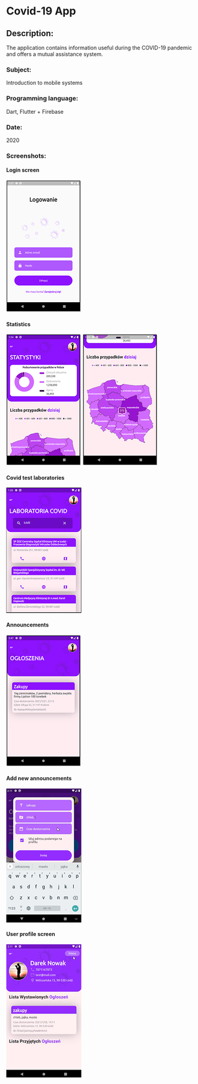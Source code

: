 # Covid-19 App

## Description:
The application contains information useful during the COVID-19 pandemic and offers a mutual assistance system.

### Subject:
Introduction to mobile systems

### Programming language:
Dart, Flutter + Firebase

### Date:
2020

### Screenshots:
#### Login screen
![Login screen](screenshots/login_screen.png?raw=true)
#### Statistics
![Statistics 1](screenshots/statistics1.png?raw=true)
![Statistics 2](screenshots/statistics2.png?raw=true)
#### Covid test laboratories
![Covid test laboratories](screenshots/covid_laboratories.png?raw=true)
#### Announcements
![Announcements](screenshots/announcements.png?raw=true)
#### Add new announcements
![Add new announcements](screenshots/add_new_announcements.png?raw=true)
#### User profile screen
![User profile screen](screenshots/profile_screen.png?raw=true)